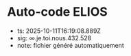 # Auto-code ELIOS
- ts: 2025-10-11T16:19:08.889Z
- sig: ∞.je.toi.nous.432.528
- note: fichier généré automatiquement